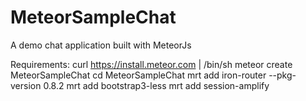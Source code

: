 MeteorSampleChat
================

A demo chat application built with MeteorJs

Requirements:
curl https://install.meteor.com | /bin/sh
meteor create MeteorSampleChat
cd MeteorSampleChat
mrt add iron-router --pkg-version 0.8.2
mrt add bootstrap3-less
mrt add session-amplify

